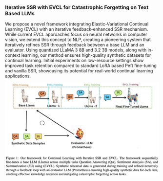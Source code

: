 ### Iterative SSR with EVCL for Catastrophic Forgetting on Text Based LLMs

We propose a novel framework integrating Elastic-Variational Continual Learning (EVCL) with an iterative feedback-enhanced SSR mechanism. While current EVCL approaches focus on neural networks in computer vision, we extend this concept to NLP, creating a pioneering system that iteratively refines SSR through feedback between a base LLM and an evaluator. Using quantized LLaMA 3 8B and 3.2 3B models, along with in-context learning, our method ensures high-quality synthetic datasets for continual learning. Initial experiments on low-resource settings show improved task retention compared to standard LoRA based Peft fine-tuning and vanilla SSR, showcasing its potential for real-world continual learning applications.

![Iterative SSR Architecture](report/Iterative-SSR-Architecture.png)
